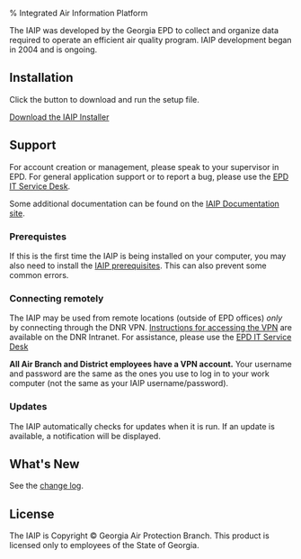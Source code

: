 % Integrated Air Information Platform

The IAIP was developed by the Georgia EPD to collect and organize data required to operate an efficient air quality program. IAIP development began in 2004 and is ongoing.


## Installation

Click the button to download and run the setup file.

[Download the
IAIP Installer](install/IAIP.application)


## Support

For account creation or management, please speak to your supervisor in EPD. For general application support or to report a bug, please use the [EPD IT Service Desk](https://gaepdit.atlassian.net/servicedesk/customer/portal/1).

Some additional documentation can be found on the [IAIP Documentation site](https://sites.google.com/site/iaipdocs/).

### Prerequistes

If this is the first time the IAIP is being installed on your computer, you may also need to install the [IAIP prerequisites](../pre-install/). This can also prevent some common errors.

### Connecting remotely

The IAIP may be used from remote locations (outside of EPD offices) *only* by connecting through the DNR VPN. [Instructions for accessing the VPN](http://dnrintranet.org/it/SSLvpn) are available on the DNR Intranet. For assistance, please use the [EPD IT Service Desk](https://gaepdit.atlassian.net/servicedesk/customer/portal/1/create/34)

**All Air Branch and District employees have a VPN account.** Your username and password are the same as the ones you use to log in to your work computer (not the same as your IAIP username/password).


### Updates

The IAIP automatically checks for updates when it is run. If an update is available, a notification will be displayed.


## What's New

See the [change log](changelog/).


## License

The IAIP is Copyright © Georgia Air Protection Branch. This product is licensed only to employees of the State of Georgia.
